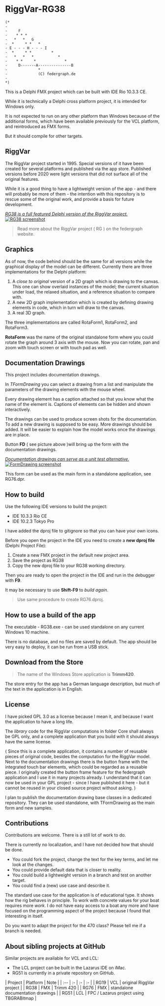 ﻿# RiggVar-RG38

```
(*
-
-     F
-    * * *
-   *   *   G
-  *     * *   *
- E - - - H - - - I
-  *     * *         *
-   *   *   *           *
-    * *     *             *
-     D-------A---------------B
-              *
-              (C) federgraph.de
-
*)
```


This is a Delphi FMX project which can be built with IDE Rio 10.3.3 CE.

While it is technically a Delphi cross platform project, it is intended for Windows only.

It is not expected to run on any other platform than Windows because of the additional forms,
which have been available previously for the VCL platform, and reintroduced as FMX forms.

But it should compile for other targets.

## RiggVar

The RiggVar project started in 1995.
Special versions of it have been created for several platforms and published via the app store.
Published versions before 2020 were light versions that did not surface all of the original features.

While it is a good thing to have a lightweight version of the app - 
and there will probably be more of them - 
the intention with this repository is to rescue some of the original work,
and provide a basis for future development.

<a href="doc/images/RiggVar-RG38-01.png">*RG38 is a full featured Delphi version of the RiggVar project.*<br>
![RG38 screenshot](doc/images/RiggVar-RG38-01.png)</a>

> Read more about the RiggVar project ( RG ) on the federgraph website.

## Graphics

As of now, the code behind should be the same for all versions
while the graphical display of the model can be different.
Currently there are three implementations for the Delphi platform:

1. A *close to original* version of a 2D graph which is drawing to the canvas.
This one can show overlaid instances of the model; the current situation under load,
the relaxed situation, and a reference situation to compare with.
2. A new 2D graph implementation which is created by defining drawing elements in code, which in turn will draw to the canvas.
3. A real 3D graph.

The three implementations are called RotaForm1, RotaForm2, and RotaForm3.

**RotaForm** was the name of the original standalone form where you could rotate the graph around 3 axis with the mouse.
Now you can rotate, pan and zoom with touch screen or with touch pad as well.

## Documentation Drawings

This project includes documentation drawings.

In *TFormDrawing* you can select a drawing from a list and manipulate the parameters of the drawing elements with the mouse wheel.

Every drawing element has a caption attached so that you know what the name of the element is.
Captions of elements can be hidden and shown interactively.

The drawings can be used to produce screen shots for the documentation.
To add a new drawing is supposed to be easy.
More drawings should be added.
It will be easier to explain how the model works once the drawings are in place.

Button **FD** ( see picture above )will bring up the form with the documentation drawings.

<a href="doc/images/RiggVar-FD-01.png">*Documentation drawings can serve as a unit test alternative.*<br>
![FormDrawing screenshot](doc/images/RiggVar-FD-01.png)</a>

This form can be used as the main form in a standalone application, see RG76.dpr.

## How to build

Use the following IDE versions to build the project:
- IDE 10.3.3 Rio CE
- IDE 10.2.3 Tokyo Pro

I have added the dproj file to gitignore so that you can have your own icons.

Before you open the project in the IDE you need to create a **new dproj file** (Delphi Project File):

1. Create a new FMX project in the default new project area.
1. Save the project as RG38
1. Copy the new dproj file to your RG38 working directory.

Then you are ready to open the project in the IDE and run in the debugger with **F9**.

It may be necessary to use **Shift-F9** to *build again*.

> Use same procedure to create RG76.dproj.

## How to use a build of the app

The executable - RG38.exe - can be used standalone on any current Windows 10 machine.

There is no database, and no files are saved by default.
The app should be very easy to deploy, it can be run from a USB stick.

## Download from the Store

> The name of the Windows Store application is **Trimm420**.

The store entry for the app has a German language description,
but much of the text in the application is in English.

## License

I have picked GPL 3.0 as a license because I mean it,
and because I want the application to have a long life.

The *library* code for the RiggVar computations in folder Core shall always be GPL only,
and a complete application that you build with it should always have the same license.

( Since this is a complete application, it contains a number of reusable pieces of original code, besides the computation for the RiggVar model.
Next to the documentation drawings there is the button frame with the integrated touch bar elements, which could be regarded as a reusable piece.
I originally created the button frame feature for the federgraph application and I use it in many projects already.
I understand that it can now be used in your GPL project - since I have published it here - 
but it cannot be reused in your closed source project without asking. )

I plan to publish the documentation drawing base classes in a dedicated repository.
They can be used standalone, with TFormDrawing as the main form and new samples.

## Contributions

Contributions are welcome. There is a still lot of work to do.

There is currently no localization, and I have not decided how that should be done.

- You could fork the project, change the text for the key terms, and let me look at the changes.
- You could provide default data that is closer to reality.
- You could build a lightweight version in a branch and test on another target.
- You could find a (new) use case and describe it.

The standard use case for the application is of educational type.
It shows how the rig behaves in principle.
To work with concrete values for your boat requires more *work*.
I do not have easy access to a boat any more and have focused on the programming aspect of the project
because I found that interesting in itself.

Do you want to adapt the project for the 470 class?
Please tell me if a branch is needed.

## About sibling projects at GitHub

Similar projects are available for VCL and LCL:
- The LCL project can be built in the Lazarus IDE on iMac.
- RG51 is currently in a private repository on GitHub.

| Project | Platform | Note |
| :-- | :- | :- | :- |
| RG19 | VCL | original RiggVar project |
| RG38 | FMX | Trimm 420 |
| RG76 | FMX | standalone documentation drawings |
| RG51 | LCL | FPC / Lazarus project using TBGRABitmap |
